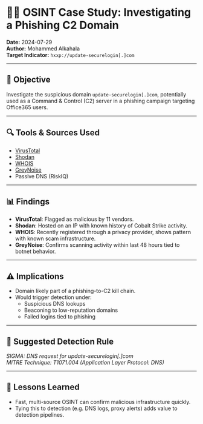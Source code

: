 # 🕵️‍♂️ OSINT Case Study: Investigating a Phishing C2 Domain

**Date:** 2024-07-29  
**Author:** Mohammed Alkahala  
**Target Indicator:** `hxxp://update-securelogin[.]com`

---

## 🎯 Objective

Investigate the suspicious domain `update-securelogin[.]com`, potentially used as a Command & Control (C2) server in a phishing campaign targeting Office365 users.

---

## 🔍 Tools & Sources Used

- [VirusTotal](https://www.virustotal.com)
- [Shodan](https://www.shodan.io)
- [WHOIS](https://whois.domaintools.com/)
- [GreyNoise](https://viz.greynoise.io/)
- Passive DNS (RiskIQ)

---

## 📊 Findings

- **VirusTotal**: Flagged as malicious by 11 vendors.
- **Shodan**: Hosted on an IP with known history of Cobalt Strike activity.
- **WHOIS**: Recently registered through a privacy provider, shows pattern with known scam infrastructure.
- **GreyNoise**: Confirms scanning activity within last 48 hours tied to botnet behavior.

---

## ⚠️ Implications

- Domain likely part of a phishing-to-C2 kill chain.
- Would trigger detection under:  
  - Suspicious DNS lookups  
  - Beaconing to low-reputation domains  
  - Failed logins tied to phishing

---

## 🔐 Suggested Detection Rule

*SIGMA: DNS request for update-securelogin[.]com*  
*MITRE Technique: T1071.004 (Application Layer Protocol: DNS)*

---

## 🧠 Lessons Learned

- Fast, multi-source OSINT can confirm malicious infrastructure quickly.
- Tying this to detection (e.g. DNS logs, proxy alerts) adds value to detection pipelines.

